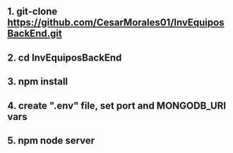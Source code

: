 ## 1. git-clone https://github.com/CesarMorales01/InvEquiposBackEnd.git
## 2. cd InvEquiposBackEnd
## 3. npm install
## 4. create ".env" file, set port and MONGODB_URI vars

## 5. npm node server
